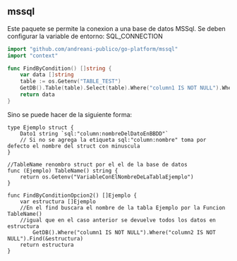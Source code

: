 
## mssql


Este paquete se permite la conexion a una base de datos MSSql. Se deben configurar la variable de entorno: SQL_CONNECTION


```go
import "github.com/andreani-publico/go-platform/mssql"
import "context"

func FindByCondition() []string {
	var data []string
	table := os.Getenv("TABLE_TEST")
    GetDB().Table(table).Select(table).Where("column1 IS NOT NULL").Where("column2 IS NOT NULL").Find(&data)
    return data
}

```
Sino se puede hacer de la siguiente forma:
```
type Ejemplo struct {
	Dato1 string `sql:"column:nombreDelDatoEnBBDD"` 
	// Si no se agrega la etiqueta sql:"column:nombre" toma por defecto el nombre del struct con minuscula
}

//TableName renombro struct por el el de la base de datos
func (Ejemplo) TableName() string {
	return os.Getenv("VariableConElNombreDeLaTablaEjemplo")
}

func FindByConditionOpcion2() []Ejemplo {
	var estructura []Ejemplo 
	//En el find buscara el nombre de la tabla Ejemplo por la Funcion TableName() 
	//igual que en el caso anterior se devuelve todos los datos en estructura
    	GetDB().Where("column1 IS NOT NULL").Where("column2 IS NOT NULL").Find(&estructura)
   	return estructura
}
